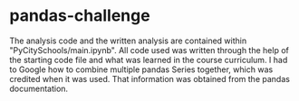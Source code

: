 # pandas-challenge

The analysis code and the written analysis are contained within "PyCitySchools/main.ipynb". All code used was written through the help of the starting code file and what was learned in the course curriculum. I had to Google how to combine multiple pandas Series together, which was credited when it was used. That information was obtained from the pandas documentation.
